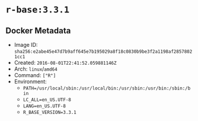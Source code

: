 # `r-base:3.3.1`

## Docker Metadata

- Image ID: `sha256:e2abe45e47d7b9aff645e7b195029a8f18c0830b9be3f2a1198af28578021cc1`
- Created: `2016-08-01T22:41:52.059881146Z`
- Arch: `linux`/`amd64`
- Command: `["R"]`
- Environment:
  - `PATH=/usr/local/sbin:/usr/local/bin:/usr/sbin:/usr/bin:/sbin:/bin`
  - `LC_ALL=en_US.UTF-8`
  - `LANG=en_US.UTF-8`
  - `R_BASE_VERSION=3.3.1`
